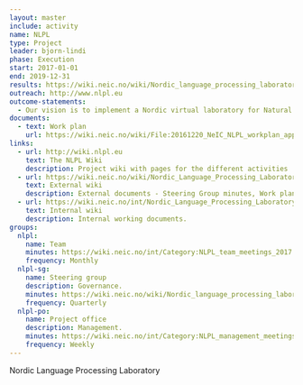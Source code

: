 ```yaml
---
layout: master
include: activity
name: NLPL
type: Project
leader: bjorn-lindi
phase: Execution
start: 2017-01-01
end: 2019-12-31
results: https://wiki.neic.no/wiki/Nordic_language_processing_laboratory#Public_Documents
outreach: http://www.nlpl.eu
outcome-statements:
  - Our vision is to implement a Nordic virtual laboratory for Natural Language Processing by piloting innovative ways to share HPC and data resources across country borders, by pooling competency in expert support teams and within the user community, and by enabling internationally competitive, data-intensive research and experimentation.
documents:
  - text: Work plan
    url: https://wiki.neic.no/wiki/File:20161220_NeIC_NLPL_workplan_approved.pdf
links:
  - url: http://wiki.nlpl.eu
    text: The NLPL Wiki
    description: Project wiki with pages for the different activities
  - url: https://wiki.neic.no/wiki/Nordic_Language_Processing_Laboratory
    text: External wiki
    description: External documents - Steering Group minutes, Work plan 
  - url: https://wiki.neic.no/int/Nordic_Language_Processing_Laboratory
    text: Internal wiki
    description: Internal working documents.
groups:
  nlpl:
    name: Team
    minutes: https://wiki.neic.no/int/Category:NLPL_team_meetings_2017
    frequency: Monthly
  nlpl-sg:
    name: Steering group
    description: Governance.
    minutes: https://wiki.neic.no/wiki/Nordic_language_processing_laboratory#Steering_Group_Meetings
    frequency: Quarterly
  nlpl-po:
    name: Project office
    description: Management.
    minutes: https://wiki.neic.no/int/Category:NLPL_management_meetings_2017
    frequency: Weekly
---
```


Nordic Language Processing Laboratory
